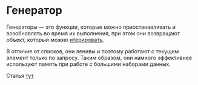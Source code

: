 # Генератор

Генераторы — это функции, которые можно приостанавливать и возобновлять во время их выполнения, 
при этом они возвращают объект, который можно [итерировать](Паттерн/Паттерн-Итератор.md). 

В отличие от списков, они ленивы и поэтому работают с текущим элемент только по запросу. 
Таким образом, они намного эффективнее используют память при работе с большими наборами данных.

Статья [тут](https://webdevblog.ru/vvedenie-v-generatory-python/)